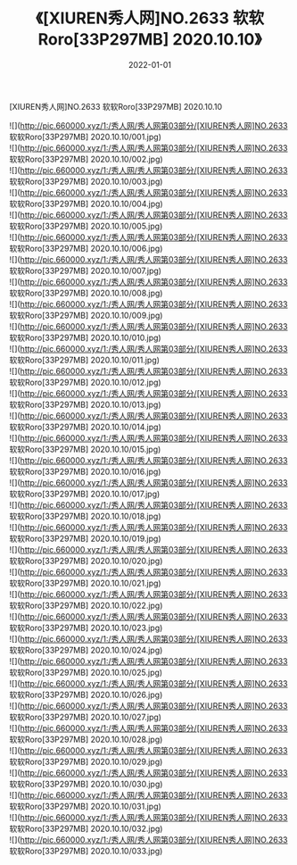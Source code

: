 ﻿---
layout: post
title:  《[XIUREN秀人网]NO.2633 软软Roro[33P297MB] 2020.10.10》
date:   2022-01-01
img: http://pic.660000.xyz/1:/秀人网/秀人网第03部分/[XIUREN秀人网]NO.2633 软软Roro[33P297MB] 2020.10.10/000.jpg
categories: [美女, 清纯, 唯美]
---

[XIUREN秀人网]NO.2633 软软Roro[33P297MB] 2020.10.10

 ![](http://pic.660000.xyz/1:/秀人网/秀人网第03部分/[XIUREN秀人网]NO.2633 软软Roro[33P297MB] 2020.10.10/001.jpg) <br>![](http://pic.660000.xyz/1:/秀人网/秀人网第03部分/[XIUREN秀人网]NO.2633 软软Roro[33P297MB] 2020.10.10/002.jpg) <br>![](http://pic.660000.xyz/1:/秀人网/秀人网第03部分/[XIUREN秀人网]NO.2633 软软Roro[33P297MB] 2020.10.10/003.jpg) <br>![](http://pic.660000.xyz/1:/秀人网/秀人网第03部分/[XIUREN秀人网]NO.2633 软软Roro[33P297MB] 2020.10.10/004.jpg) <br>![](http://pic.660000.xyz/1:/秀人网/秀人网第03部分/[XIUREN秀人网]NO.2633 软软Roro[33P297MB] 2020.10.10/005.jpg) <br>![](http://pic.660000.xyz/1:/秀人网/秀人网第03部分/[XIUREN秀人网]NO.2633 软软Roro[33P297MB] 2020.10.10/006.jpg) <br>![](http://pic.660000.xyz/1:/秀人网/秀人网第03部分/[XIUREN秀人网]NO.2633 软软Roro[33P297MB] 2020.10.10/007.jpg) <br>![](http://pic.660000.xyz/1:/秀人网/秀人网第03部分/[XIUREN秀人网]NO.2633 软软Roro[33P297MB] 2020.10.10/008.jpg) <br>![](http://pic.660000.xyz/1:/秀人网/秀人网第03部分/[XIUREN秀人网]NO.2633 软软Roro[33P297MB] 2020.10.10/009.jpg) <br>![](http://pic.660000.xyz/1:/秀人网/秀人网第03部分/[XIUREN秀人网]NO.2633 软软Roro[33P297MB] 2020.10.10/010.jpg) <br>![](http://pic.660000.xyz/1:/秀人网/秀人网第03部分/[XIUREN秀人网]NO.2633 软软Roro[33P297MB] 2020.10.10/011.jpg) <br>![](http://pic.660000.xyz/1:/秀人网/秀人网第03部分/[XIUREN秀人网]NO.2633 软软Roro[33P297MB] 2020.10.10/012.jpg) <br>![](http://pic.660000.xyz/1:/秀人网/秀人网第03部分/[XIUREN秀人网]NO.2633 软软Roro[33P297MB] 2020.10.10/013.jpg) <br>![](http://pic.660000.xyz/1:/秀人网/秀人网第03部分/[XIUREN秀人网]NO.2633 软软Roro[33P297MB] 2020.10.10/014.jpg) <br>![](http://pic.660000.xyz/1:/秀人网/秀人网第03部分/[XIUREN秀人网]NO.2633 软软Roro[33P297MB] 2020.10.10/015.jpg) <br>![](http://pic.660000.xyz/1:/秀人网/秀人网第03部分/[XIUREN秀人网]NO.2633 软软Roro[33P297MB] 2020.10.10/016.jpg) <br>![](http://pic.660000.xyz/1:/秀人网/秀人网第03部分/[XIUREN秀人网]NO.2633 软软Roro[33P297MB] 2020.10.10/017.jpg) <br>![](http://pic.660000.xyz/1:/秀人网/秀人网第03部分/[XIUREN秀人网]NO.2633 软软Roro[33P297MB] 2020.10.10/018.jpg) <br>![](http://pic.660000.xyz/1:/秀人网/秀人网第03部分/[XIUREN秀人网]NO.2633 软软Roro[33P297MB] 2020.10.10/019.jpg) <br>![](http://pic.660000.xyz/1:/秀人网/秀人网第03部分/[XIUREN秀人网]NO.2633 软软Roro[33P297MB] 2020.10.10/020.jpg) <br>![](http://pic.660000.xyz/1:/秀人网/秀人网第03部分/[XIUREN秀人网]NO.2633 软软Roro[33P297MB] 2020.10.10/021.jpg) <br>![](http://pic.660000.xyz/1:/秀人网/秀人网第03部分/[XIUREN秀人网]NO.2633 软软Roro[33P297MB] 2020.10.10/022.jpg) <br>![](http://pic.660000.xyz/1:/秀人网/秀人网第03部分/[XIUREN秀人网]NO.2633 软软Roro[33P297MB] 2020.10.10/023.jpg) <br>![](http://pic.660000.xyz/1:/秀人网/秀人网第03部分/[XIUREN秀人网]NO.2633 软软Roro[33P297MB] 2020.10.10/024.jpg) <br>![](http://pic.660000.xyz/1:/秀人网/秀人网第03部分/[XIUREN秀人网]NO.2633 软软Roro[33P297MB] 2020.10.10/025.jpg) <br>![](http://pic.660000.xyz/1:/秀人网/秀人网第03部分/[XIUREN秀人网]NO.2633 软软Roro[33P297MB] 2020.10.10/026.jpg) <br>![](http://pic.660000.xyz/1:/秀人网/秀人网第03部分/[XIUREN秀人网]NO.2633 软软Roro[33P297MB] 2020.10.10/027.jpg) <br>![](http://pic.660000.xyz/1:/秀人网/秀人网第03部分/[XIUREN秀人网]NO.2633 软软Roro[33P297MB] 2020.10.10/028.jpg) <br>![](http://pic.660000.xyz/1:/秀人网/秀人网第03部分/[XIUREN秀人网]NO.2633 软软Roro[33P297MB] 2020.10.10/029.jpg) <br>![](http://pic.660000.xyz/1:/秀人网/秀人网第03部分/[XIUREN秀人网]NO.2633 软软Roro[33P297MB] 2020.10.10/030.jpg) <br>![](http://pic.660000.xyz/1:/秀人网/秀人网第03部分/[XIUREN秀人网]NO.2633 软软Roro[33P297MB] 2020.10.10/031.jpg) <br>![](http://pic.660000.xyz/1:/秀人网/秀人网第03部分/[XIUREN秀人网]NO.2633 软软Roro[33P297MB] 2020.10.10/032.jpg) <br>![](http://pic.660000.xyz/1:/秀人网/秀人网第03部分/[XIUREN秀人网]NO.2633 软软Roro[33P297MB] 2020.10.10/033.jpg) <br>